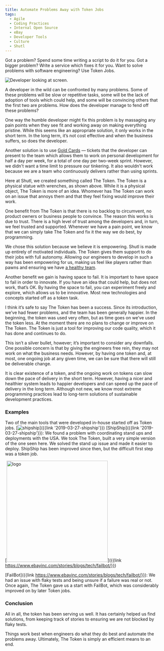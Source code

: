 ```yaml
---
title: Automate Problems Away with Token Jobs
tags:
  - Agile
  - Coding Practices
  - Internal Open Source
  - eBay
  - Developer Tools
  - Culture
  - Shutl
---
```

Got a problem? Spend some time writing a script to do it for you. Got a bigger problem? Write a service which fixes it for you. Want to solve problems with software engineering? Use Token Jobs.

<img src="https://static.ebayinc.com/static/assets/Uploads/Blog/Posts/_resampled/FillWyI4MDAiLDU1MF0/IMG-1641.jpg" alt="Developer looking at screen." title="How to fix this?">

A developer in the wild can be confronted by many problems. Some of these problems will be slow or repetitive tasks, some will be the lack of adoption of tools which could help, and some will be convincing others that the first two are problems. How does the developer manage to fend off these problems?

One way the humble developer might fix this problem is by massaging any pain points when they see fit and working away on making everything pristine. While this seems like an appropriate solution, it only works in the short term. In the long term, it’s not cost effective and when the business suffers, so does the developer.

Another solution is to use [Gold Cards](https://leadingagileteams.com/2015/09/01/making-time-for-personal-development-gold-cards/) — tickets that the developer can present to the team which allows them to work on personal development for half a day per week, for a total of one day per two-week sprint. However, we didn't want a time limit to pressure our tinkering. It also wouldn't work because we are a team who continuously delivers rather than using sprints.

Here at Shutl, we created something called The Token. The Token is a physical statue with wrenches, as shown above. While it is a physical object, The Token is more of an idea. Whomever has The Token can work on an issue that annoys them and that they feel fixing would improve their work.

One benefit from The Token is that there is no backlog to circumvent, no product owners or business people to convince. The reason this works is due to trust. There is a high level of trust among the developers and, in turn, we feel trusted and supported. Whenever we have a pain point, we know that we can simply take The Token and fix it the way we do best, by programming.

We chose this solution because we believe it is empowering. Shutl is made up entirely of motivated individuals. The Token gives them support to do their jobs with full autonomy. Allowing our engineers to develop in such a way has been empowering for us, making us feel like players rather than pawns and ensuring we have [a healthy team](https://labs.spotify.com/2014/09/16/squad-health-check-model/).

Another benefit we gain is having space to fail. It is important to have space to fail in order to innovate. If you have an idea that could help, but does not work, that’s OK. By having the space to fail, you can experiment freely and explore, which allows us to be innovative. Most new technologies and concepts started off as a token task.

I think it’s safe to say The Token has been a success. Since its introduction, we’ve had fewer problems, and the team has been generally happier. In the beginning, the token was used very often, but as time goes on we’ve used the token less. At the moment there are no plans to change or improve on The Token. The Token is just a tool for improving our code quality, which it has done and continues to do.

This isn’t a silver bullet, however; it’s important to consider any downfalls. One possible concern is that by giving the engineers free rein, they may not work on what the business needs. However, by having one token and, at most, one ongoing job at any given time, we can be sure that there will still be deliverable change.

It is clear existence of a token, and the ongoing work on tokens can slow down the pace of delivery in the short term. However, having a nicer and healthier system leads to happier developers and can speed up the pace of delivery in the long term. Although not new, we know most extreme programming practices lead to long-term solutions of sustainable development practices.
### Examples

Two of the main tools that were developed in-house started off as Token jobs.
[<img src="https://static.ebayinc.com/static//assets/Uploads/Editor/_resampled/ResizedImageWzMzMCwzMzJd/shipship-logo.png" alt="shipship" title="shipship">]({{link '2019-03-27-shipship'}})
[ShipShip]({{link '2019-03-27-shipship'}}): We found a problem with coordinating stand ups and deployments with the USA. We took The Token, built a very simple version of the one seen here. We solved the stand up issue and made it easier to deploy. ShipShip has been improved since then, but the difficult first step was a token job.

[<img src="https://static.ebayinc.com/static/assets/Uploads/Editor/logo.svg" alt="logo" alt="failbot" title="failbot" height=330>]({{link https://www.ebayinc.com/stories/blogs/tech/failbot/}})

[FailBot]({{link https://www.ebayinc.com/stories/blogs/tech/failbot/}}): We had an issue with flaky tests and being unsure if a failure was real or not. Once again, The Token gave us a start with FailBot, which was considerably improved on by later Token jobs.
### Conclusion

All in all, the token has been serving us well. It has certainly helped us find solutions, from keeping track of stories to ensuring we are not blocked by flaky tests.

Things work best when engineers do what they do best and automate the problems away. Ultimately, The Token is simply an efficient means to an end.